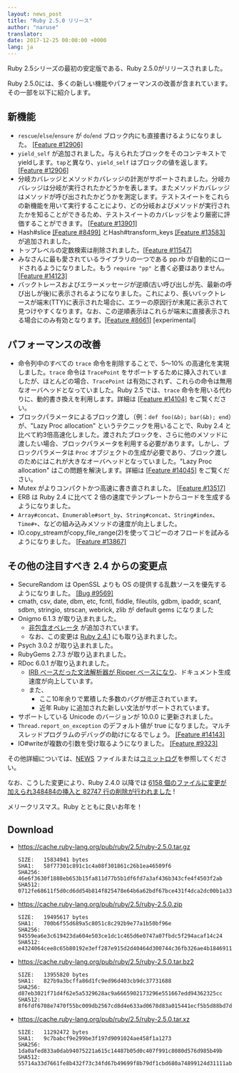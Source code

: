 ```yaml
---
layout: news_post
title: "Ruby 2.5.0 リリース"
author: "naruse"
translator:
date: 2017-12-25 00:00:00 +0000
lang: ja
---
```


Ruby 2.5シリーズの最初の安定版である、Ruby 2.5.0がリリースされました。

Ruby 2.5.0には、多くの新しい機能やパフォーマンスの改善が含まれています。
その一部を以下に紹介します。

## 新機能

- `rescue`/`else`/`ensure` が `do`/`end` ブロック内にも直接書けるようになりました。 [&#x5b;Feature #12906&#x5d;](https://bugs.ruby-lang.org/issues/12906)
- `yield_self` が追加されました。与えられたブロックをそのコンテキストでyieldします。`tap`と異なり、`yield_self` はブロックの値を返します。[&#x5b;Feature #12906&#x5d;](https://bugs.ruby-lang.org/issues/12906)
- 分岐カバレッジとメソッドカバレッジの計測がサポートされました。分岐カバレッジは分岐が実行されたかどうかを表します。またメソッドカバレッジはメソッドが呼び出されたかどうかを測定します。テストスイートをこれらの新機能を用いて実行することにより、どの分岐およびメソッドが実行されたかを知ることができるため、テストスイートのカバレッジをより厳密に評価することができます。 [&#x5b;Feature #13901&#x5d;](https://bugs.ruby-lang.org/issues/13901)
- Hash#slice [&#x5b;Feature #8499&#x5d;](https://bugs.ruby-lang.org/issues/8499) とHash#transform_keys [&#x5b;Feature #13583&#x5d;](https://bugs.ruby-lang.org/issues/13583) が追加されました。
- トップレベルの定数検索は削除されました。[&#x5b;Feature #11547&#x5d;](https://bugs.ruby-lang.org/issues/11547)
- みなさんに最も愛されているライブラリの一つである pp.rb が自動的にロードされるようになりました。もう `require "pp"` と書く必要はありません。[&#x5b;Feature #14123&#x5d;](https://bugs.ruby-lang.org/issues/14123)
- バックトレースおよびエラーメッセージが逆順(古い呼び出しが先、最新の呼び出しが後)に表示されるようになりました。これにより、長いバックトレースが端末(TTY)に表示された場合に、エラーの原因行が末尾に表示されて見つけやすくなります。なお、この逆順表示はこれらが端末に直接表示される場合にのみ有効となります。[&#x5b;Feature #8661&#x5d;](https://bugs.ruby-lang.org/issues/8661) [experimental]

## パフォーマンスの改善

- 命令列中のすべての `trace` 命令を削除することで、5～10% の高速化を実現しました。`trace` 命令は `TracePoint` をサポートするために挿入されていましたが、ほとんどの場合、`TracePoint` は有効にされず、これらの命令は無用なオーバヘッドとなっていました。Ruby 2.5 では、`trace` 命令を用いる代わりに、動的書き換えを利用します。詳細は [&#x5b;Feature #14104&#x5d;](https://bugs.ruby-lang.org/issues/14104) をご覧ください。
- ブロックパラメータによるブロック渡し（例：`def foo(&b); bar(&b); end`）が、"Lazy Proc allocation" というテクニックを用いることで、Ruby 2.4 と比べて約3倍高速化しました。渡されたブロックを、さらに他のメソッドに渡したい場合、ブロックパラメータを利用する必要があります。しかし、ブロックパラメータは `Proc` オブジェクトの生成が必要であり、ブロック渡しのためにはこれが大きなオーバヘッドとなっていました。"Lazy Proc allocation" はこの問題を解決します。詳細は [&#x5b;Feature #14045&#x5d;](https://bugs.ruby-lang.org/issues/14045) をご覧ください。
- Mutex がよりコンパクトかつ高速に書き直されました。 [&#x5b;Feature #13517&#x5d;](https://bugs.ruby-lang.org/issues/13517)
- ERB は Ruby 2.4 に比べて 2 倍の速度でテンプレートからコードを生成するようになりました。
- `Array#concat`、`Enumerable#sort_by`、`String#concat`、`String#index`、`Time#+`、などの組み込みメソッドの速度が向上しました。
- IO.copy_streamがcopy_file_range(2)を使ってコピーのオフロードを試みるようになりました。 [&#x5b;Feature #13867&#x5d;](https://bugs.ruby-lang.org/issues/13867)

## その他の注目すべき 2.4 からの変更点

- SecureRandom は OpenSSL よりも OS の提供する乱数ソースを優先するようになりました。 [&#x5b;Bug #9569&#x5d;](https://bugs.ruby-lang.org/issues/9569)
- cmath, csv, date, dbm, etc, fcntl, fiddle, fileutils, gdbm, ipaddr, scanf, sdbm, stringio, strscan, webrick, zlib が
  default gems になりました
- Onigmo 6.1.3 が取り込まれました。
  - [非包含オペレータ](https://github.com/k-takata/Onigmo/issues/87) が追加されています。
  - なお、この変更は [Ruby 2.4.1](https://www.ruby-lang.org/ja/news/2017/03/22/ruby-2-4-1-released/) にも取り込まれました。
- Psych 3.0.2 が取り込まれました。
- RubyGems 2.7.3 が取り込まれました。
- RDoc 6.0.1 が取り込まれました。
  - [IRB ベースだった文法解析器が Ripper ベースになり](https://github.com/ruby/rdoc/pull/512)、ドキュメント生成速度が向上しています。
  - また、
    - ここ10年余りで累積した多数のバグが修正されています。
    - 近年 Ruby に追加された新しい文法がサポートされています。
- サポートしている Unicode のバージョンが 10.0.0 に更新されました。
- `Thread.report_on_exception` のデフォルト値が true になりました。マルチスレッドプログラムのデバッグの助けになるでしょう。 [&#x5b;Feature #14143&#x5d;](https://bugs.ruby-lang.org/issues/14143)
- IO#writeが複数の引数を受け取るようになりました。 [&#x5b;Feature #9323&#x5d;](https://bugs.ruby-lang.org/issues/9323)

その他詳細については、[NEWS](https://github.com/ruby/ruby/blob/v2_5_0/NEWS) ファイルまたは[コミットログ](https://github.com/ruby/ruby/compare/v2_4_0...v2_5_0)を参照してください。

なお、こうした変更により、Ruby 2.4.0 以降では [6158 個のファイルに変更が加えられ348484の挿入と 82747 行の削除が行われました](https://github.com/ruby/ruby/compare/v2_4_0...v2_5_0) !

メリークリスマス。Ruby とともに良いお年を！

## Download

* <https://cache.ruby-lang.org/pub/ruby/2.5/ruby-2.5.0.tar.gz>

      SIZE:   15834941 bytes
      SHA1:   58f77301c891c1c4a08f301861c26b1ea46509f6
      SHA256: 46e6f3630f1888eb653b15fa811d77b5b1df6fd7a3af436b343cfe4f4503f2ab
      SHA512: 0712fe68611f5d0cd6dd54b814f825478e64b6a62bdf67bce431f4dca2dc00b1a33f77bebfbcd0a151118a1152554ab457decde435b424aa1f004bc0aa40580d

* <https://cache.ruby-lang.org/pub/ruby/2.5/ruby-2.5.0.zip>

      SIZE:   19495617 bytes
      SHA1:   700b6f55d689a5c8051c8c292b9e77a1b50bf96e
      SHA256: 94559ea6e3c619423da604e503ce1dc1c465d6e0747a07fbdc5f294acaf14c24
      SHA512: e4324064cee8c65b80192e3eff287e915d2d40464d300744c36fb326ae4b1846911400a99d4332192d8a217009d3a5209b43eb5e8bc0b739035bef89cc493e84

* <https://cache.ruby-lang.org/pub/ruby/2.5/ruby-2.5.0.tar.bz2>

      SIZE:   13955820 bytes
      SHA1:   827b9a3bcffa86d1fc9ed96d403cb9dc37731688
      SHA256: d87eb3021f71d4f62e5a5329628ac9a6665902173296e551667edd94362325cc
      SHA512: 8f6fdf6708e7470f55bc009db2567cd8d4e633ad0678d83a015441ecf5b5d88bd7da8fb8533a42157ff83b74d00b6dc617d39bbb17fc2c6c12287a1d8eaa0f2c

* <https://cache.ruby-lang.org/pub/ruby/2.5/ruby-2.5.0.tar.xz>

      SIZE:   11292472 bytes
      SHA1:   9c7babcf9e299be3f197d9091024ae458f1a1273
      SHA256: 1da0afed833a0dab94075221a615c14487b05d0c407f991c8080d576d985b49b
      SHA512: 55714a33d7661fe8b432f73c34fd67b49699f8b79df1cbd680a74899124d31111ab0f444677672aac1ba725820182940d485efb2db0bf2bc96737c5d40c54578
